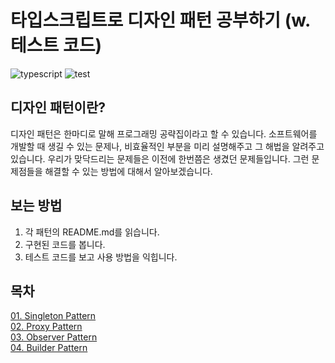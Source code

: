 # 타입스크립트로 디자인 패턴 공부하기 (w.테스트 코드)

<img alt="typescript" src="https://img.shields.io/badge/TypeScript-000?&style=for-the-badge&logo=typescript&logoColor=3178C6" /> ![test](https://github.com/Jtree03/design-patterns-ts/actions/workflows/test.yml/badge.svg)

## 디자인 패턴이란?

디자인 패턴은 한마디로 말해 프로그래밍 공략집이라고 할 수 있습니다.
소프트웨어를 개발할 때 생길 수 있는 문제나,
비효율적인 부분을 미리 설명해주고 그 해법을 알려주고 있습니다.
우리가 맞닥드리는 문제들은 이전에 한번쯤은 생겼던 문제들입니다.
그런 문제점들을 해결할 수 있는 방법에 대해서 알아보겠습니다.

## 보는 방법

1. 각 패턴의 README.md를 읽습니다.
2. 구현된 코드를 봅니다.
3. 테스트 코드를 보고 사용 방법을 익힙니다.

## 목차

[01. Singleton Pattern](https://github.com/Jtree03/design-patterns-ts/tree/main/design-patterns/01.%20singleton)  
[02. Proxy Pattern](https://github.com/Jtree03/design-patterns-ts/tree/main/design-patterns/02.%20proxy)  
[03. Observer Pattern](https://github.com/Jtree03/design-patterns-ts/tree/main/design-patterns/03.%20observer)  
[04. Builder Pattern](https://github.com/Jtree03/design-patterns-ts/tree/main/design-patterns/04.%20builder)

